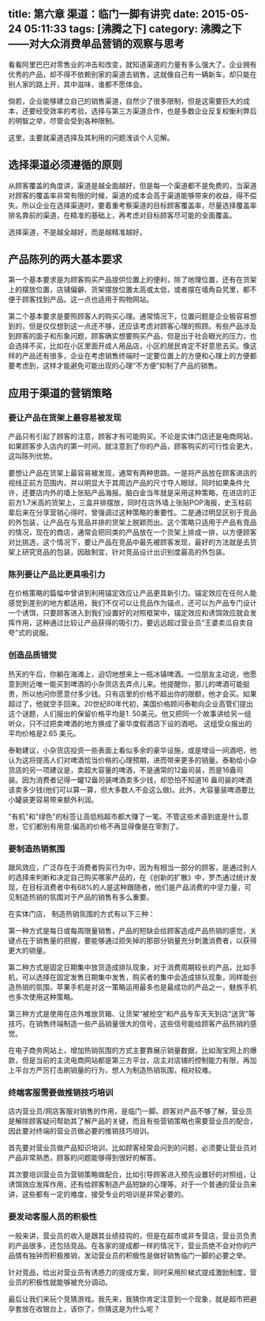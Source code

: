 title: 第六章 渠道：临门一脚有讲究
date: 2015-05-24 05:11:33
tags: [沸腾之下]
category: 沸腾之下——对大众消费单品营销的观察与思考
---
看看阿里巴巴对零售业的冲击和改变，就知道渠道的力量有多么强大了。企业拥有优秀的产品，却不得不依赖别家的渠道去销售，这就像自己有一辆新车，却只能在别人家的路上开，其中滋味，谁都不愿体会。

倘若，企业能够建立自己的销售渠道，自然少了很多限制，但是这需要巨大的成本，还要经受效率的考验，选择与第三方渠道合作，也是多数企业反复权衡利弊后的明智之举，尽管会受到各种限制。

这里，主要就渠道选择及其利用的问题浅谈个人见解。
## 选择渠道必须遵循的原则

从顾客覆盖的角度讲，渠道是越全面越好，但是每一个渠道都不是免费的，当渠道对顾客的覆盖率非常有限的时候，渠道的成本会高于渠道能够带来的收益，得不偿失。所以企业在选择渠道时，要着重考察渠道的目标顾客覆盖率，尽量选择覆盖率排名靠前的渠道，在精准的基础上，再考虑对目标顾客尽可能的全面覆盖。<!--more-->

选择渠道，不是越全越好，而是越精准越好。
## 产品陈列的两大基本要求

第一个基本要求是为顾客购买产品提供位置上的便利，除了地理位置，还有在货架上的摆放位置，店铺偏僻、货架摆放位置太高或太低，或者摆在墙角旮旯里，都不便于顾客找到产品。这一点也适用于购物网站。

第二个基本要求是要照顾客人的购买心理。通常情况下，位置问题是企业极容易想到的，但是仅仅想到这一点还不够，还应该考虑对顾客心理的照顾。有些产品涉及到顾客的面子和形象问题，顾客确实想要购买产品，但是出于社会眼光的压力，也会选择不买，比如在小区里面开成人用品店，小区的居民肯定不好意思去买。像这样的产品还有很多，企业在考虑销售终端时一定要位置上的方便和心理上的方便都要考虑到，这样才能避免可能出现的心理“不方便”抑制了产品的销售。
## 应用于渠道的营销策略
### 要让产品在货架上最容易被发现

产品只有引起了顾客的注意，顾客才有可能购买。不论是实体门店还是电商网站，如果顾客步入店内的第一时间，就注意到了你的产品，顾客购买的可行性会更大，这叫陈列优势。

要想让产品在货架上最容易被发现，通常有两种思路。一是将产品放在顾客进店的视线正前方范围内，并以明显大于其周边产品的尺寸夺人眼球，同时如果条件允许，还要店内外的墙上张贴产品海报。脑白金当年就是采用这种策略，在进店的正前方1.7米高的货架上，三盒并排摆放，同时在店外墙上张贴POP海报，史玉柱前辈后来在分享营销心得时，曾强调过这种策略的重要性。二是通过明显区别于竞品的外包装，让产品在与竞品并排的货架上脱颖而出。这个策略只适用于产品有竞品的情况，现在的商店，通常会把同类的产品放在一个货架上排成一排，以方便顾客对比挑选，这个情况下，要让产品在竞品中最先被顾客发现，最好的方法就是去货架上研究竞品的包装，因敌制宜，针对竞品设计出识别度最高的外包装。
### 陈列要让产品比更具吸引力

在价格策略的篇幅中曾讲到利用锚定效应让产品更具新引力。锚定效应在任何人能感觉到差别的地方都适用，我们不仅可以让竞品作为锚点，还可以为产品专门设计一个诱饵，只要顾客进入到我们设置好的对照框架中，锚定效应和诱饵效应就会发挥作用，这种通过比较让产品获得的吸引力，要远远超过营业员“王婆卖瓜自卖自夸”式的说服。
### 创造品质错觉

热天的午后，你躺在海滩上，迫切地想来上一瓶冰镇啤酒。一位朋友主动说，他愿意到附近唯一能买到啤酒的小杂货店去弄点儿来。他提醒你，那儿的啤酒可能挺贵，所以他问你愿意付多少钱。只有店里的价格不超出你的限额，他才会买。如果超过了，他就空手回来。20世纪80年代初，美国价格顾问泰勒向企业高管们提出这个谜题，人们报出的保留价格平均是1. 50美元。他又把同一个故事讲给另一组听众，只不过把卖啤酒的地方换成了豪华度假酒店下设的酒吧。 这组受众报出的平均价格是2.65 美元。

泰勒建议，小杂货店投资一些表面上看似多余的豪华设施，或是增设一间酒吧，他认为这将提高人们对啤酒恰当价格的心理预期，进而带来更多的销量。泰勒给小杂货店的另一项建议是，卖超大容量的啤酒，不是通常的12盎司装，而是16盎司装。因为消费者记得一罐12盎司装啤酒卖多少钱，却恐怕不知道16 盎司装的啤酒该卖多少钱(他们可以算一算，但大多数人不会这么做)。此外，大容量装啤酒要比小罐装更容易带来额外利润。

"有机"和"绿色"的标签让高低档超市都大赚了一笔。不管这些术语到底是什么意思，它们都别有用意:偏高的价格不再显得像是在宰割了。
### 要制造热销氛围

跟风效应，广泛存在于消费者购买行为中，因为有相当一部分的顾客，是通过别人的选择来判断和决定自己购买哪家产品的，在《创新的扩散》中，罗杰通过统计发现，在目标消费者中有68%的人是这种跟随者，他们是产品消费的中坚力量，可见制造热销的氛围对于产品的销售有多么重要。

在实体门店， 制造热销氛围的方式有以下三种：

第一种方式是每日或每周限量销售，产品的短缺会给顾客造成产品热销的感觉，关键点在于销售量的把握，要能够通过损失掉的那部分销量充分刺激消费者，以获得更大的销量。

第二种方式是固定日期集中放货造成排队现象，对于消费周期较长的产品，比如手机，可以选择在固定发售日期集中发售，购买者的集中会造成排队现象，同样能创造热销的氛围，苹果手机是对这一策略运用最多也是最成功的产品之一，魅族手机也多次使用这种策略。

第三种方式是使用在店外堆放货箱、让货架“被抢空”和产品专车天天到店“送货”等技巧，在销售终端制造一些产品销量很大的信号，这些信号能给顾客产品热销的感觉。

在电子商务网站上，增加热销氛围的方式主要靠展示销量数据，比如淘宝网上的爆款，但是当前的主流电商网站都是第三方平台，店主对店铺的控制能力有限，再加上平台方严厉打击刷销量的行为，想人为制造热销氛围，相对较难。
### 终端客服需要做推销技巧培训

店内营业员/网店客服对销售的作用，是临门一脚。顾客对产品不够了解，营业员是解除顾客疑问帮助其了解产品的关键，而且有些营销策略也需要营业员的配合，因此要对终端的营业员做必要的推销技巧培训。

首先要对营业员做产品知识培训，比如顾客经常会问到的问题，必须要让营业员对产品非常熟悉，顾客的问题能够得到很好的解答。

其次要培训营业员为营销策略做配合，比如引导顾客进入预先设置好的对照组，让诱饵效应发挥作用，还有给顾客制造产品短缺的心理等。对于一个普通的营业员来讲，这些都有一定的难度，接受专业的培训是非常必要的。
### 要发动客服人员的积极性

一般来讲，营业员的收入是跟其业绩挂钩的，但是在超市或非专营店，营业员负责的产品很多，还包括竞品。在各家的提成都一样的情况下，营业员绝不会对你的产品情有独钟而积极推销，发动营业员的积极性是做好销售临门一脚的必要之举。

针对竞品，给出对营业员有诱惑力的提成方案，同时采用阶梯式提成激励制度，营业员的积极性就能够被充分调动。

最后让我们来玩个竞猜游戏。我先来，我猜你肯定注意到一个现象，就是超市把避孕套放在收银台上，该你了，你猜这是为什么呢？